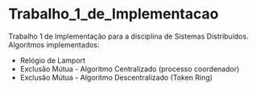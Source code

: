 # Trabalho_1_de_Implementacao
Trabalho 1 de Implementação para a disciplina de Sistemas Distribuídos. Algoritmos implementados:

- Relógio de Lamport
- Exclusão Mútua - Algoritmo Centralizado (processo coordenador)
- Exclusão Mútua - Algoritmo Descentralizado (Token Ring)
